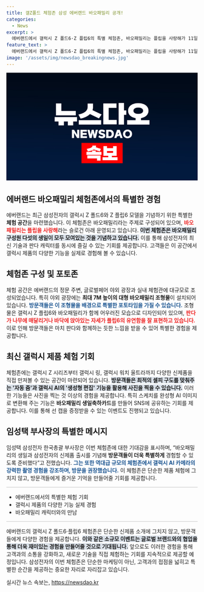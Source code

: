 ```yaml
---
title: 갤Z폴드 체험존 삼성 에버랜드 바오패밀리 공개!
categories:
  - News
excerpt: >
  에버랜드에서 갤럭시 Z 폴드6·Z 플립6의 특별 체험존, 바오패밀리는 플립을 사랑해가 11일까지 운영됩니다! 대형 바오패밀리 조형물과 AI 기능을 활용해 특별한 사진 촬영까지, 판다들과의 만남을 놓치지 마세요!
feature_text: >
  에버랜드에서 갤럭시 Z 폴드6·Z 플립6의 특별 체험존, 바오패밀리는 플립을 사랑해가 11일까지 운영됩니다! 대형 바오패밀리 조형물과 AI 기능을 활용해 특별한 사진 촬영까지, 판다들과의 만남을 놓치지 마세요!
image: '/assets/img/newsdao_breakingnews.jpg'
---
```


<p><img src="/assets/img/newsdao_breakingnews.jpg" alt="bookingtag 속보" /></p>

<h2 data-ke-size="size26">에버랜드 바오패밀리 체험존에서의 특별한 경험</h2>

<p data-ke-size="size16">
에버랜드는 최근 삼성전자의 갤럭시 Z 폴드6와 Z 플립6 모델을 기념하기 위한 특별한 <b>체험 공간</b>을 마련했습니다. 이 체험존은 바오패밀리라는 주제로 구성되어 있으며, <b><span style="color: #ee2323;">바오패밀리는 플립을 사랑해</span></b>라는 슬로건 아래 운영되고 있습니다. <b><span style="background-color: #21538527;">이번 체험존은 바오패밀리 구성원 다섯의 생일이 모두 모여있는 것을 기념하고 있습니다.</span></b> 이를 통해 삼성전자의 최신 기술과 판다 캐릭터를 동시에 즐길 수 있는 기회를 제공합니다. 고객들은 이 공간에서 갤럭시 제품의 다양한 기능을 실제로 경험해 볼 수 있습니다.
</p>

<h2 data-ke-size="size26">체험존 구성 및 포토존</h2>

<p data-ke-size="size16">
체험 공간은 에버랜드의 정문 주변, 글로벌페어 야외 광장과 실내 체험관에 대규모로 조성되었습니다. 특히 야외 광장에는 <b>최대 7M 높이의 대형 바오패밀리 조형물</b>이 설치되어 있습니다. <b><span style="color: #1a5490;">방문객들은 이 조형물을 배경으로 특별한 포토타임을 가질 수 있습니다.</span></b> 조형물은 갤럭시 Z 플립6와 바오패밀리가 함께 어우러진 모습으로 디자인되어 있으며, <b><span style="color: #ee2323;">판다가 나무에 매달리거나 바닥에 앉아있는 자세가 플립6의 유연함을 잘 표현하고 있습니다.</span></b> 이로 인해 방문객들은 마치 판다와 함께하는 듯한 느낌을 받을 수 있어 특별한 경험을 제공합니다.
</p>

<h2 data-ke-size="size26">최신 갤럭시 제품 체험 기회</h2>

<p data-ke-size="size16">
체험존에는 갤럭시 Z 시리즈부터 갤럭시 링, 갤럭시 워치 울트라까지 다양한 신제품을 직접 만져볼 수 있는 공간이 마련되어 있습니다. <b><span style="background-color: #21538527;">방문객들은 최적의 셀피 구도를 맞춰주는 '자동 줌'과 갤럭시 AI의 '생성형 편집' 기능을 활용해 사진을 찍을 수 있습니다.</span></b> 이러한 기능들은 사진을 찍는 것 이상의 경험을 제공합니다. 특히 스케치를 완성형 AI 이미지로 변환해 주는 기능은 <b>바오패밀리 생일축하카드</b>를 만들어 SNS에 공유하는 기회를 제공합니다. 이를 통해 선 캡을 증정받을 수 있는 이벤트도 진행되고 있습니다.
</p>

<h2 data-ke-size="size26">임성택 부사장의 특별한 메시지</h2>

<p data-ke-size="size16">
임성택 삼성전자 한국총괄 부사장은 이번 체험존에 대한 기대감을 표시하며, “바오패밀리의 생일과 삼성전자의 신제품 출시를 기념해 <b>방문객들이 더욱 특별하게</b> 경험할 수 있도록 준비했다”고 전했습니다. <b><span style="color: #1a5490;">그는 또한 역대급 규모의 체험존에서 갤럭시 AI 카메라의 강력한 촬영 경험을 강조하며, 방문을 권장했습니다.</span></b> 이 체험존은 단순한 제품 체험에 그치지 않고, 방문객들에게 즐거운 기억을 만들어줄 기회를 제공합니다.
</p>

<hr style="height: 2px; background-color: #ddd; border: none;"/>

<ul>
<li>에버랜드에서의 특별한 체험 기회</li>
<li>갤럭시 제품의 다양한 기능 실제 경험</li>
<li>바오패밀리 캐릭터와의 만남</li>
</ul>

<hr style="height: 2px; background-color: #ddd; border: none;"/>

<p data-ke-size="size16">
에버랜드의 갤럭시 Z 폴드6·플립6 체험존은 단순한 신제품 소개에 그치지 않고, 방문객들에게 다양한 경험을 제공합니다. <b><span style="background-color: #21538527;">이와 같은 소규모 이벤트는 글로벌 브랜드와의 협업을 통해 더욱 재미있는 경험을 만들어줄 것으로 기대됩니다.</span></b> 앞으로도 이러한 경험을 통해 고객과의 소통을 강화하고, 새로운 기술을 직접 체험하는 기회를 지속적으로 제공할 예정입니다. 삼성전자의 이번 체험존은 단순한 마케팅이 아닌, 고객과의 접점을 넓히고 특별한 순간을 제공하는 중요한 자리로 자리잡고 있습니다.
</p>
실시간 뉴스 속보는, <a href="https://newsdao.kr" rel="dofollow">https://newsdao.kr</a>


